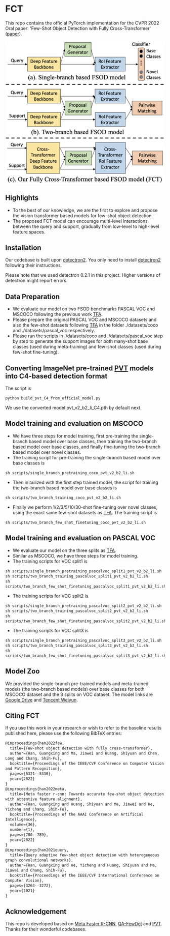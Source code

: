 # FCT
This repo contains the official PyTorch implementation for the CVPR 2022 Oral paper: 'Few-Shot Object Detection with Fully Cross-Transformer' ([paper](https://arxiv.org/abs/2203.15021)).

<div align="center"><img src="assets/figure_1.png" width="600"></div>

## Highlights

- To the best of our knowledge, we are the first to explore and propose the vision transformer based models for few-shot object detection.
- The proposed FCT model can encourage multi-level interactions between the query and support, gradually from low-level to high-level feature spaces.

## Installation

Our codebase is built upon [detectron2](https://github.com/facebookresearch/detectron2). You only need to install [detectron2](https://github.com/facebookresearch/detectron2/blob/main/INSTALL.md) following their instructions.

Please note that we used detectron 0.2.1 in this project. Higher versions of detectron might report errors.

## Data Preparation

- We evaluate our model on two FSOD benchmarks PASCAL VOC and MSCOCO following the previous work [TFA](https://github.com/ucbdrive/few-shot-object-detection).
- Please prepare the original PASCAL VOC and MSCOCO datasets and also the few-shot datasets following [TFA](https://github.com/ucbdrive/few-shot-object-detection/blob/master/datasets/README.md) in the folder ./datasets/coco and ./datasets/pascal_voc respectively.
- Please run the scripts in ./datasets/coco and ./datasets/pascal_voc step by step to generate the support images for both many-shot base classes (used during meta-training) and few-shot classes (used during few-shot fine-tuning).

## Converting ImageNet pre-trained [PVT](https://github.com/whai362/PVT/tree/v2/classification#model-zoo) models into C4-based detection format
The script is 
```
python build_pvt_C4_from_official_model.py
```
We use the converted model pvt_v2_b2_li_C4.pth by default next.

## Model training and evaluation on MSCOCO

- We have three steps for model training, first pre-training the single-branch based model over base classes, then training the two-branch based model over base classes, and finally fine-tuning the two-branch based model over novel classes.
- The training script for pre-training the single-branch based model over base classes is
```
sh scripts/single_branch_pretraining_coco_pvt_v2_b2_li.sh
```
- Then initailized with the first step trained model, the script for training the two-branch based model over base classes is
```
sh scripts/two_branch_training_coco_pvt_v2_b2_li.sh
```
- Finally we perform 1/2/3/5/10/30-shot fine-tuning over novel classes, using the exact same few-shot datasets as [TFA](https://github.com/ucbdrive/few-shot-object-detection). The training script is
```
sh scripts/two_branch_few_shot_finetuning_coco_pvt_v2_b2_li.sh
```

## Model training and evaluation on PASCAL VOC

- We evaluate our model on the three splits as [TFA](https://github.com/ucbdrive/few-shot-object-detection).
- Similar as MSCOCO, we have three steps for model training.
- The training scripts for VOC split1 is 
```
sh scripts/single_branch_pretraining_pascalvoc_split1_pvt_v2_b2_li.sh
sh scripts/two_branch_training_pascalvoc_split1_pvt_v2_b2_li.sh
sh scripts/two_branch_few_shot_finetuning_pascalvoc_split1_pvt_v2_b2_li.sh
```
- The training scripts for VOC split2 is 
```
sh scripts/single_branch_pretraining_pascalvoc_split2_pvt_v2_b2_li.sh
sh scripts/two_branch_training_pascalvoc_split2_pvt_v2_b2_li.sh
sh scripts/two_branch_few_shot_finetuning_pascalvoc_split2_pvt_v2_b2_li.sh
```
- The training scripts for VOC split3 is 
```
sh scripts/single_branch_pretraining_pascalvoc_split3_pvt_v2_b2_li.sh
sh scripts/two_branch_training_pascalvoc_split3_pvt_v2_b2_li.sh
sh scripts/two_branch_few_shot_finetuning_pascalvoc_split3_pvt_v2_b2_li.sh
```

## Model Zoo 

We provided the single-branch pre-trained models and meta-trained models (the two-branch based models) over base classes for both MSCOCO dataset and the 3 splits on VOC dataset. The model links are [Google Drive](https://drive.google.com/drive/u/0/folders/1VFkR6siG4TH6L2ASxpefYMIYMNH_CjoB) and [Tencent Weiyun](https://share.weiyun.com/Oy0yoJyB).

## Citing FCT
If you use this work in your research or wish to refer to the baseline results published here, please use the following BibTeX entries:
```
@inproceedings{han2022few,
  title={Few-shot object detection with fully cross-transformer},
  author={Han, Guangxing and Ma, Jiawei and Huang, Shiyuan and Chen, Long and Chang, Shih-Fu},
  booktitle={Proceedings of the IEEE/CVF Conference on Computer Vision and Pattern Recognition},
  pages={5321--5330},
  year={2022}
}
@inproceedings{han2022meta,
  title={Meta faster r-cnn: Towards accurate few-shot object detection with attentive feature alignment},
  author={Han, Guangxing and Huang, Shiyuan and Ma, Jiawei and He, Yicheng and Chang, Shih-Fu},
  booktitle={Proceedings of the AAAI Conference on Artificial Intelligence},
  volume={36},
  number={1},
  pages={780--789},
  year={2022}
}
@inproceedings{han2021query,
  title={Query adaptive few-shot object detection with heterogeneous graph convolutional networks},
  author={Han, Guangxing and He, Yicheng and Huang, Shiyuan and Ma, Jiawei and Chang, Shih-Fu},
  booktitle={Proceedings of the IEEE/CVF International Conference on Computer Vision},
  pages={3263--3272},
  year={2021}
}
```

## Acknowledgement

This repo is developed based on [Meta Faster R-CNN](https://github.com/GuangxingHan/Meta-Faster-R-CNN), [QA-FewDet](https://github.com/GuangxingHan/QA-FewDet) and [PVT](https://github.com/whai362/PVT). Thanks for their wonderful codebases.
